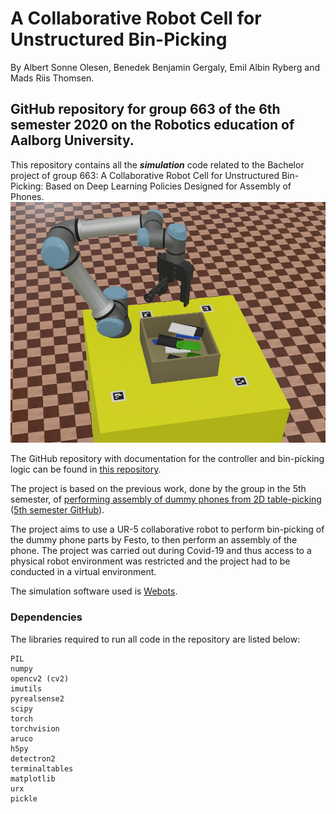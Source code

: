 A Collaborative Robot Cell for Unstructured Bin-Picking
======
By Albert Sonne Olesen, Benedek Benjamin Gergaly, Emil Albin Ryberg and Mads Riis Thomsen.

GitHub repository for group 663 of the 6th semester 2020 on the Robotics education of Aalborg University.
------
This repository contains all the **_simulation_** code related to the Bachelor project of group 663: A Collaborative Robot Cell for Unstructured Bin-Picking:
Based on Deep Learning Policies Designed for Assembly of Phones. 
![alt text](https://github.com/EmilRyberg/P6BinPickingSimulation/blob/master/textures/setup_img.jpg "Virtual environment setup")

The GitHub repository with documentation for the controller and bin-picking logic can be found in [this repository](https://github.com/EmilRyberg/P6BinPicking "P6 - Bin-picking repository").

The project is based on the previous work, done by the group in the 5th semester, of [performing assembly of dummy phones from 2D table-picking](https://www.youtube.com/watch?v=oPsAurclCmY "P5 - 2D Table-picking") ([5th semester GitHub](https://github.com/EmilRyberg/P5BinPicking)).

The project aims to use a UR-5 collaborative robot to perform bin-picking of the dummy phone parts by Festo, to then perform an assembly of the phone.
The project was carried out during Covid-19 and thus access to a physical robot environment was restricted and the project had to be conducted in a virtual environment.

The simulation software used is [Webots](https://cyberbotics.com/).

### Dependencies
The libraries required to run all code in the repository are listed below:
```
PIL
numpy
opencv2 (cv2)
imutils
pyrealsense2
scipy
torch
torchvision
aruco
h5py
detectron2
terminaltables
matplotlib
urx
pickle
```
